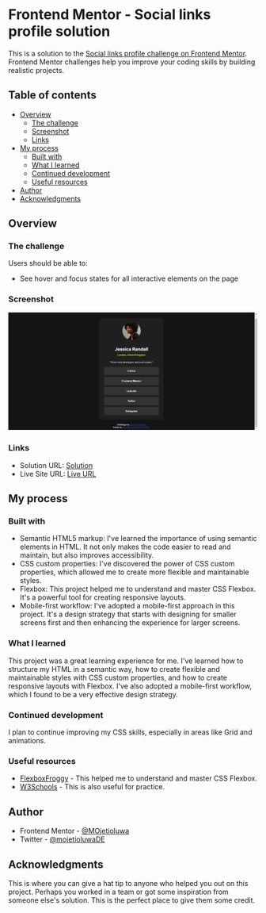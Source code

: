 # Frontend Mentor - Social links profile solution

This is a solution to the [Social links profile challenge on Frontend Mentor](https://www.frontendmentor.io/challenges/social-links-profile-UG32l9m6dQ). Frontend Mentor challenges help you improve your coding skills by building realistic projects. 

## Table of contents

- [Overview](#overview)
  - [The challenge](#the-challenge)
  - [Screenshot](#screenshot)
  - [Links](#links)
- [My process](#my-process)
  - [Built with](#built-with)
  - [What I learned](#what-i-learned)
  - [Continued development](#continued-development)
  - [Useful resources](#useful-resources)
- [Author](#author)
- [Acknowledgments](#acknowledgments)



## Overview

### The challenge

Users should be able to:

- See hover and focus states for all interactive elements on the page

### Screenshot

![](./assets/images/preview.png)



### Links

- Solution URL: [Solution](https://github.com/Mojetioluwa/social-links-profile-main)
- Live Site URL: [Live URL](https://mojetioluwa.github.io/social-links-profile-main/)

## My process

### Built with

- Semantic HTML5 markup: I've learned the importance of using semantic elements in HTML. It not only makes the code easier to read and maintain, but also improves accessibility.
- CSS custom properties: I've discovered the power of CSS custom properties, which allowed me to create more flexible and maintainable styles.
- Flexbox: This project helped me to understand and master CSS Flexbox. It's a powerful tool for creating responsive layouts.
- Mobile-first workflow: I've adopted a mobile-first approach in this project. It's a design strategy that starts with designing for smaller screens first and then enhancing the experience for larger screens.


### What I learned

This project was a great learning experience for me. I've learned how to structure my HTML in a semantic way, how to create flexible and maintainable styles with CSS custom properties, and how to create responsive layouts with Flexbox. I've also adopted a mobile-first workflow, which I found to be a very effective design strategy.


### Continued development

I plan to continue improving my CSS skills, especially in areas like Grid and animations.


### Useful resources

- [FlexboxFroggy](https://flexboxfroggy.com/) - This helped me to understand and master CSS Flexbox.
- [W3Schools](https://www.w3schools.com) - This is also useful for practice.


## Author

<!-- - Website - [Add your name here](https://www.your-site.com) -->
- Frontend Mentor - [@MOjetioluwa](https://www.frontendmentor.io/profile/Mojetioluwa)
- Twitter - [@mojetioluwaDE](https://www.twitter.com/mojetioluwaDE)


## Acknowledgments

This is where you can give a hat tip to anyone who helped you out on this project. Perhaps you worked in a team or got some inspiration from someone else's solution. This is the perfect place to give them some credit.
